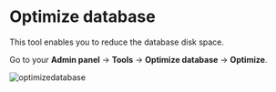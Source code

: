 # Optimize database

This tool enables you to reduce the database disk space.

Go to your **Admin panel** -> **Tools** -> **Optimize database** -> **Optimize**.

![optimizedatabase](https://raw.githubusercontent.com/yclas/guides/master/images/optimizedatabase.png)

